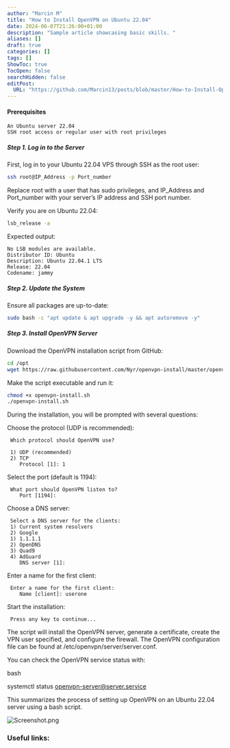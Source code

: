 ```yaml
---
author: "Marcin M"
title: "How to Install OpenVPN on Ubuntu 22.04"
date: 2024-06-07T21:26:00+01:00
description: "Sample article showcasing basic skills. "
aliases: []
draft: true
categories: []
tags: []
ShowToc: true
TocOpen: false
searchHidden: false
editPost:
  URL: "https://github.com/Marcin13/posts/blob/master/How-to-Install-OpenVPN-on-Ubuntu-22.04.md"
---
```

#### Prerequisites

    An Ubuntu server 22.04
    SSH root access or regular user with root privileges

##### Step 1. Log in to the Server

First, log in to your Ubuntu 22.04 VPS through SSH as the root user:

```bash 
ssh root@IP_Address -p Port_number
```

Replace root with a user that has sudo privileges, and IP_Address and Port_number with your server’s IP address and SSH port number.

Verify you are on Ubuntu 22.04:

```bash 
lsb_release -a 
```

Expected output:


    No LSB modules are available.
    Distributor ID: Ubuntu
    Description: Ubuntu 22.04.1 LTS
    Release: 22.04
    Codename: jammy

##### Step 2. Update the System

Ensure all packages are up-to-date:

```bash
sudo bash -c "apt update & apt upgrade -y && apt autoremove -y"
```
##### Step 3. Install OpenVPN Server

Download the OpenVPN installation script from GitHub:

```bash 
cd /opt
wget https://raw.githubusercontent.com/Nyr/openvpn-install/master/openvpn-install.sh -O openvpn-install.sh
```

Make the script executable and run it:

```bash 
chmod +x openvpn-install.sh
./openvpn-install.sh
```

During the installation, you will be prompted with several questions:

Choose the protocol (UDP is recommended):

     Which protocol should OpenVPN use?

     1) UDP (recommended)
     2) TCP
        Protocol [1]: 1

Select the port (default is 1194):

     What port should OpenVPN listen to?
        Port [1194]:

Choose a DNS server:

     Select a DNS server for the clients:
     1) Current system resolvers
     2) Google
     1) 1.1.1.1
     2) OpenDNS
     3) Quad9
     4) AdGuard
        DNS server [1]:

Enter a name for the first client:

     Enter a name for the first client:
        Name [client]: userone

Start the installation:

     Press any key to continue...

The script will install the OpenVPN server, generate a certificate, create the VPN user specified, and configure the firewall. The OpenVPN configuration file can be found at /etc/openvpn/server/server.conf.

You can check the OpenVPN service status with:

bash

systemctl status openvpn-server@server.service

This summarizes the process of setting up OpenVPN on an Ubuntu 22.04 server using a bash script.






![Screenshot.png](http://marcinmitruk.link/img/How-to-Install-OpenVPN-on-Ubuntu-22.04/Screenshot1.png)






### Useful links:

